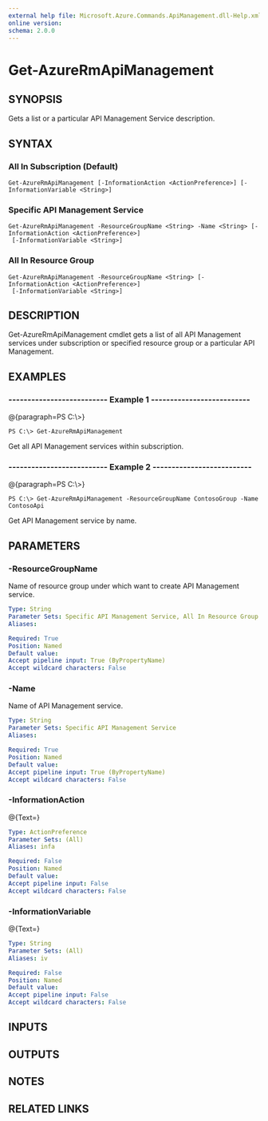 ```yaml
---
external help file: Microsoft.Azure.Commands.ApiManagement.dll-Help.xml
online version: 
schema: 2.0.0
---
```


# Get-AzureRmApiManagement
## SYNOPSIS
Gets a list or a particular API Management Service description.

## SYNTAX

### All In Subscription (Default)
```
Get-AzureRmApiManagement [-InformationAction <ActionPreference>] [-InformationVariable <String>]
```

### Specific API Management Service
```
Get-AzureRmApiManagement -ResourceGroupName <String> -Name <String> [-InformationAction <ActionPreference>]
 [-InformationVariable <String>]
```

### All In Resource Group
```
Get-AzureRmApiManagement -ResourceGroupName <String> [-InformationAction <ActionPreference>]
 [-InformationVariable <String>]
```

## DESCRIPTION
Get-AzureRmApiManagement cmdlet gets a list of all API Management services under subscription or specified resource group or a particular API Management.

## EXAMPLES

### --------------------------  Example 1  --------------------------
@{paragraph=PS C:\\\>}

```
PS C:\> Get-AzureRmApiManagement
```

Get all API Management services within subscription.

### --------------------------  Example 2  --------------------------
@{paragraph=PS C:\\\>}

```
PS C:\> Get-AzureRmApiManagement -ResourceGroupName ContosoGroup -Name ContosoApi
```

Get API Management service by name.

## PARAMETERS

### -ResourceGroupName
Name of resource group under which want to create API Management service.

```yaml
Type: String
Parameter Sets: Specific API Management Service, All In Resource Group
Aliases: 

Required: True
Position: Named
Default value: 
Accept pipeline input: True (ByPropertyName)
Accept wildcard characters: False
```

### -Name
Name of API Management service.

```yaml
Type: String
Parameter Sets: Specific API Management Service
Aliases: 

Required: True
Position: Named
Default value: 
Accept pipeline input: True (ByPropertyName)
Accept wildcard characters: False
```

### -InformationAction
@{Text=}

```yaml
Type: ActionPreference
Parameter Sets: (All)
Aliases: infa

Required: False
Position: Named
Default value: 
Accept pipeline input: False
Accept wildcard characters: False
```

### -InformationVariable
@{Text=}

```yaml
Type: String
Parameter Sets: (All)
Aliases: iv

Required: False
Position: Named
Default value: 
Accept pipeline input: False
Accept wildcard characters: False
```

## INPUTS

## OUTPUTS

## NOTES

## RELATED LINKS

